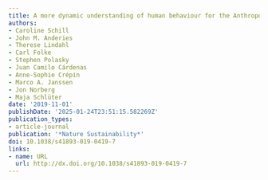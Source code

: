```yaml
---
title: A more dynamic understanding of human behaviour for the Anthropocene
authors:
- Caroline Schill
- John M. Anderies
- Therese Lindahl
- Carl Folke
- Stephen Polasky
- Juan Camilo Cárdenas
- Anne-Sophie Crépin
- Marco A. Janssen
- Jon Norberg
- Maja Schlüter
date: '2019-11-01'
publishDate: '2025-01-24T23:51:15.582269Z'
publication_types:
- article-journal
publication: '*Nature Sustainability*'
doi: 10.1038/s41893-019-0419-7
links:
- name: URL
  url: http://dx.doi.org/10.1038/s41893-019-0419-7
---
```

